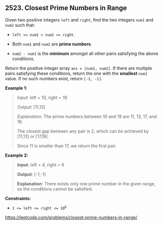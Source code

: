 ## 2523. Closest Prime Numbers in Range

Given two positive integers `left` and `right`, find the two integers `num1` and `num2` such that:

- `left <= num1 < num2 <= right`.

- Both `num1` and `num2` are **prime numbers**.

- `num2 - num1` is the **minimum** amongst all other pairs satisfying the above conditions.

Return the positive integer array `ans = [num1, num2]`. If there are multiple pairs satisfying these conditions, return the one with the **smallest** `num1` value. If no such numbers exist, return `[-1, -1]`.

**Example 1:**
>
>*Input*: left = 10, right = 19
>
>*Output*: [11,13]
>
>*Explanation*: The prime numbers between 10 and 19 are 11, 13, 17, and 19.
>
>The closest gap between any pair is 2, which can be achieved by [11,13] or [17,19].
>
>Since 11 is smaller than 17, we return the first pair.

**Example 2:**
>
>**Input**: left = 4, right = 6
>
>**Output**: [-1,-1]
>
>**Explanation**: There exists only one prime number in the given range, so the conditions cannot be satisfied.

**Constraints:**

- <code>1 <= left <= right <= 10<sup>6</sup></code>

https://leetcode.com/problems/closest-prime-numbers-in-range/